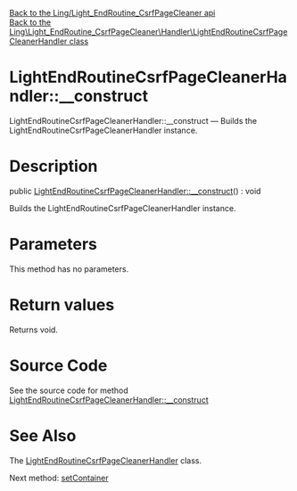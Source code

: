 [Back to the Ling/Light_EndRoutine_CsrfPageCleaner api](https://github.com/lingtalfi/Light_EndRoutine_CsrfPageCleaner/blob/master/doc/api/Ling/Light_EndRoutine_CsrfPageCleaner.md)<br>
[Back to the Ling\Light_EndRoutine_CsrfPageCleaner\Handler\LightEndRoutineCsrfPageCleanerHandler class](https://github.com/lingtalfi/Light_EndRoutine_CsrfPageCleaner/blob/master/doc/api/Ling/Light_EndRoutine_CsrfPageCleaner/Handler/LightEndRoutineCsrfPageCleanerHandler.md)


LightEndRoutineCsrfPageCleanerHandler::__construct
================



LightEndRoutineCsrfPageCleanerHandler::__construct — Builds the LightEndRoutineCsrfPageCleanerHandler instance.




Description
================


public [LightEndRoutineCsrfPageCleanerHandler::__construct](https://github.com/lingtalfi/Light_EndRoutine_CsrfPageCleaner/blob/master/doc/api/Ling/Light_EndRoutine_CsrfPageCleaner/Handler/LightEndRoutineCsrfPageCleanerHandler/__construct.md)() : void




Builds the LightEndRoutineCsrfPageCleanerHandler instance.




Parameters
================

This method has no parameters.


Return values
================

Returns void.








Source Code
===========
See the source code for method [LightEndRoutineCsrfPageCleanerHandler::__construct](https://github.com/lingtalfi/Light_EndRoutine_CsrfPageCleaner/blob/master/Handler/LightEndRoutineCsrfPageCleanerHandler.php#L29-L32)


See Also
================

The [LightEndRoutineCsrfPageCleanerHandler](https://github.com/lingtalfi/Light_EndRoutine_CsrfPageCleaner/blob/master/doc/api/Ling/Light_EndRoutine_CsrfPageCleaner/Handler/LightEndRoutineCsrfPageCleanerHandler.md) class.

Next method: [setContainer](https://github.com/lingtalfi/Light_EndRoutine_CsrfPageCleaner/blob/master/doc/api/Ling/Light_EndRoutine_CsrfPageCleaner/Handler/LightEndRoutineCsrfPageCleanerHandler/setContainer.md)<br>

